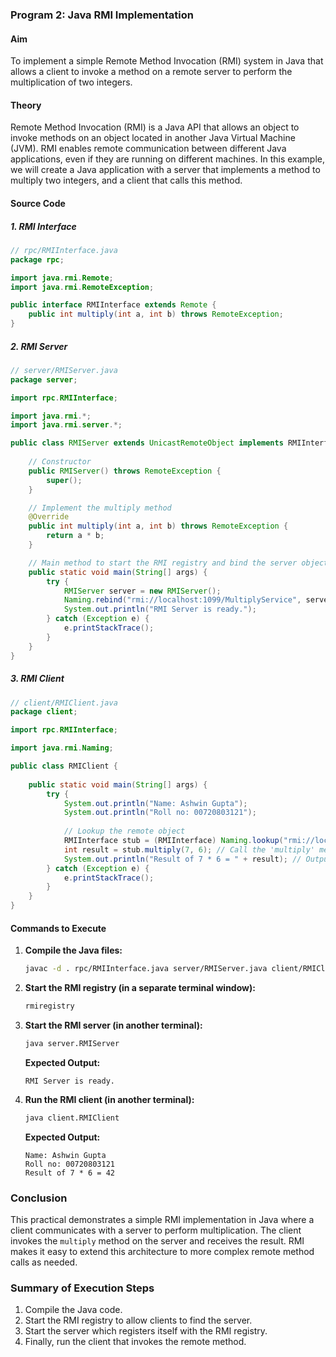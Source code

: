 ### Program 2: Java RMI Implementation

#### Aim
To implement a simple Remote Method Invocation (RMI) system in Java that allows a client to invoke a method on a remote server to perform the multiplication of two integers.

#### Theory
Remote Method Invocation (RMI) is a Java API that allows an object to invoke methods on an object located in another Java Virtual Machine (JVM). RMI enables remote communication between different Java applications, even if they are running on different machines. In this example, we will create a Java application with a server that implements a method to multiply two integers, and a client that calls this method.

#### Source Code

##### 1. RMI Interface
```java
// rpc/RMIInterface.java
package rpc;

import java.rmi.Remote;
import java.rmi.RemoteException;

public interface RMIInterface extends Remote {
    public int multiply(int a, int b) throws RemoteException;
}
```

##### 2. RMI Server
```java
// server/RMIServer.java
package server;

import rpc.RMIInterface;

import java.rmi.*;
import java.rmi.server.*;

public class RMIServer extends UnicastRemoteObject implements RMIInterface {
    
    // Constructor
    public RMIServer() throws RemoteException {
        super();
    }

    // Implement the multiply method
    @Override
    public int multiply(int a, int b) throws RemoteException {
        return a * b;
    }

    // Main method to start the RMI registry and bind the server object
    public static void main(String[] args) {
        try {
            RMIServer server = new RMIServer();
            Naming.rebind("rmi://localhost:1099/MultiplyService", server);
            System.out.println("RMI Server is ready.");
        } catch (Exception e) {
            e.printStackTrace();
        }
    }
}
```

##### 3. RMI Client
```java
// client/RMIClient.java
package client;

import rpc.RMIInterface;

import java.rmi.Naming;

public class RMIClient {
    
    public static void main(String[] args) {
        try {
            System.out.println("Name: Ashwin Gupta");
            System.out.println("Roll no: 00720803121");
            
            // Lookup the remote object
            RMIInterface stub = (RMIInterface) Naming.lookup("rmi://localhost:1099/MultiplyService");
            int result = stub.multiply(7, 6); // Call the 'multiply' method on the server
            System.out.println("Result of 7 * 6 = " + result); // Output result
        } catch (Exception e) {
            e.printStackTrace();
        }
    }
}
```

#### Commands to Execute

1. **Compile the Java files:**
   ```bash
   javac -d . rpc/RMIInterface.java server/RMIServer.java client/RMIClient.java
   ```

2. **Start the RMI registry (in a separate terminal window):**
   ```bash
   rmiregistry
   ```

3. **Start the RMI server (in another terminal):**
   ```bash
   java server.RMIServer
   ```

   **Expected Output:**
   ```
   RMI Server is ready.
   ```

4. **Run the RMI client (in another terminal):**
   ```bash
   java client.RMIClient
   ```

   **Expected Output:**
   ```
   Name: Ashwin Gupta
   Roll no: 00720803121
   Result of 7 * 6 = 42
   ```

### Conclusion
This practical demonstrates a simple RMI implementation in Java where a client communicates with a server to perform multiplication. The client invokes the `multiply` method on the server and receives the result. RMI makes it easy to extend this architecture to more complex remote method calls as needed.

### Summary of Execution Steps
1. Compile the Java code.
2. Start the RMI registry to allow clients to find the server.
3. Start the server which registers itself with the RMI registry.
4. Finally, run the client that invokes the remote method.

